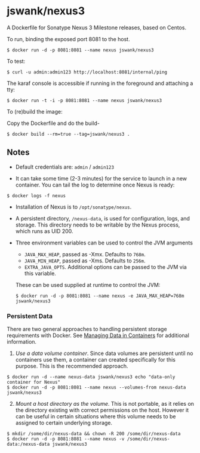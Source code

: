 # jswank/nexus3

A Dockerfile for Sonatype Nexus 3 Milestone releases, based on Centos.

To run, binding the exposed port 8081 to the host.

```
$ docker run -d -p 8081:8081 --name nexus jswank/nexus3
```

To test:

```
$ curl -u admin:admin123 http://localhost:8081/internal/ping
```

The karaf console is accessible if running in the foreground and attaching a tty:

```
$ docker run -t -i -p 8081:8081 --name nexus jswank/nexus3
```


To (re)build the image:

Copy the Dockerfile and do the build-

```
$ docker build --rm=true --tag=jswank/nexus3 .
```


## Notes

* Default credentials are: `admin` / `admin123`

* It can take some time (2-3 minutes) for the service to launch in a
new container.  You can tail the log to determine once Nexus is ready:

```
$ docker logs -f nexus
```

* Installation of Nexus is to `/opt/sonatype/nexus`.  

* A persistent directory, `/nexus-data`, is used for configuration,
logs, and storage. This directory needs to be writable by the Nexus
process, which runs as UID 200.

* Three environment variables can be used to control the JVM arguments

  * `JAVA_MAX_HEAP`, passed as -Xmx.  Defaults to `768m`.
  * `JAVA_MIN_HEAP`, passed as -Xms.  Defaults to `256m`.
  * `EXTRA_JAVA_OPTS`.  Additional options can be passed to the JVM via this variable.

  These can be used supplied at runtime to control the JVM:

  ```
  $ docker run -d -p 8081:8081 --name nexus -e JAVA_MAX_HEAP=768m jswank/nexus3
  ```


### Persistent Data

There are two general approaches to handling persistent
storage requirements with Docker. See [Managing Data in
Containers](https://docs.docker.com/userguide/dockervolumes/) for
additional information.

  1. *Use a data volume container*.  Since data volumes are persistent
  until no containers use them, a container can created specifically for 
  this purpose.  This is the recommended approach.  

  ```
  $ docker run -d --name nexus-data jswank/nexus3 echo "data-only container for Nexus"
  $ docker run -d -p 8081:8081 --name nexus --volumes-from nexus-data jswank/nexus3
  ```

  2. *Mount a host directory as the volume*.  This is not portable, as it
  relies on the directory existing with correct permissions on the host.
  However it can be useful in certain situations where this volume needs
  to be assigned to certain underlying storage.  

  ```
  $ mkdir /some/dir/nexus-data && chown -R 200 /some/dir/nexus-data
  $ docker run -d -p 8081:8081 --name nexus -v /some/dir/nexus-data:/nexus-data jswank/nexus3
  ```
